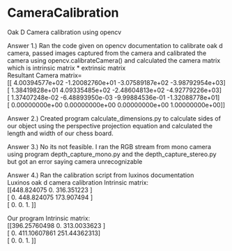# CameraCalibration
Oak D Camera calibration using opencv

Answer 1.) Ran the code given on opencv documentation to calibrate oak d camera, passed images captured from the camera and calibrated the camera using opencv.calibrateCamera() and calculated the camera matrix which is intrinsic matrix * extrinsic matrix<br>
Resultant Camera matrix= <br>
[[ 4.00394577e+02 -1.20082760e+01 -3.07589187e+02 -3.98792954e+03]<br>
 [ 1.38419828e+01  4.09335485e+02 -2.48604813e+02 -4.92779226e+03]<br>
 [ 1.37407248e-02 -6.48893950e-03 -9.99884536e-01 -1.32088778e+01]<br>
 [ 0.00000000e+00  0.00000000e+00  0.00000000e+00  1.00000000e+00]]<br>


Answer 2.) Created program calculate_dimensions.py to calculate sides of our object using the perspective projection equation and calculated the length and width of our chess board.

Answer 3.) No its not feasible. I ran the RGB stream from mono camera using program depth_capture_mono.py and the depth_capture_stereo.py but got an error saying camera unrecognizable

Answer 4.) Ran the calibration script from luxinos documentation<br>
Luxinos oak d camera calibration Intrinsic matrix:<br>
[[448.824075   0.       316.351223 ]<br>
[  0.       448.824075 173.907494 ]<br>
[  0.         0.         1.       ]]<br>


Our program Intrinsic matrix:<br>
[[396.25760498  0.             313.0033623 ]<br>
[ 0.            411.10607861   251.44362313]<br>
[ 0.            0.             1.          ]]<br>
